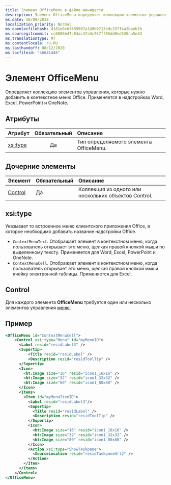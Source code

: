 ```yaml
---
title: Элемент OfficeMenu в файле манифеста
description: Элемент OfficeMenu определяет коллекцию элементов управления, добавляемых в контекстное меню Office.
ms.date: 10/09/2018
localization_priority: Normal
ms.openlocfilehash: d181e0c6f489997a149b9713bdc257f4a2baeb16
ms.sourcegitcommit: cc6886b47c84ac37a3c957ff85dd0ed526ca5e43
ms.translationtype: MT
ms.contentlocale: ru-RU
ms.lasthandoff: 08/12/2020
ms.locfileid: "46641446"
---
```

# <a name="officemenu-element"></a>Элемент OfficeMenu

Определяет коллекцию элементов управления, которые нужно добавить в контекстное меню Office. Применяется в надстройках Word, Excel, PowerPoint и OneNote.

## <a name="attributes"></a>Атрибуты

| Атрибут            | Обязательный | Описание                          |
|:---------------------|:--------:|:-------------------------------------|
| [xsi:type](#xsitype) | Да      | Тип определяемого элемента OfficeMenu.|

## <a name="child-elements"></a>Дочерние элементы

|  Элемент |  Обязательный  |  Описание  |
|:-----|:-----|:-----|
|  [Control](#control)    | Да |  Коллекция из одного или нескольких объектов Control.  |

## <a name="xsitype"></a>xsi:type

Указывает то встроенное меню клиентского приложения Office, в которое необходимо добавить название надстройки Office.

- `ContextMenuText`. Отображает элемент в контекстном меню, когда пользователь открывает это меню, щелкая правой кнопкой мыши по выделенному тексту. Применяется для Word, Excel, PowerPoint и OneNote.
- `ContextMenuCell`. Отображает элемент в контекстном меню, когда пользователь открывает это меню, щелкая правой кнопкой мыши ячейку электронной таблицы. Применяется для Excel.

## <a name="control"></a>Control

Для каждого элемента **OfficeMenu** требуется один или несколько элементов управления [меню](control.md#menu-dropdown-button-controls). 

## <a name="example"></a>Пример

```xml
<OfficeMenu id="ContextMenuCell">
    <Control xsi:type="Menu" id="myMenuID">
      <Label resid="residLabel3" />
      <Supertip>
          <Title resid="residLabel" />
          <Description resid="residToolTip" />
      </Supertip>
      <Icon>
        <bt:Image size="16" resid="icon1_16x16" />
        <bt:Image size="32" resid="icon1_32x32" />
        <bt:Image size="80" resid="icon1_80x80" />
      </Icon>
      <Items>
        <Item id="myMenuItemID">
          <Label resid="residLabel3"/>
          <Supertip>
            <Title resid="residLabel" />
            <Description resid="residToolTip" />
          </Supertip>
          <Icon>
            <bt:Image size="16" resid="icon1_16x16" />
            <bt:Image size="32" resid="icon1_32x32" />
            <bt:Image size="80" resid="icon1_80x80" />
          </Icon>
          <Action xsi:type="ShowTaskpane">
            <SourceLocation resid="residTaskpaneUrl2" />
          </Action>
        </Item>
      </Items>
    </Control>
</OfficeMenu>
```
